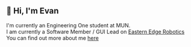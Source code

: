 ## 👋 Hi, I'm Evan
I'm currently an Engineering One student at MUN.  
I am currently a Software Member / GUI Lead on [Eastern Edge Robotics](https://easternedgerobotics.com)  
You can find out more about me [here](https://evaan.dev)
